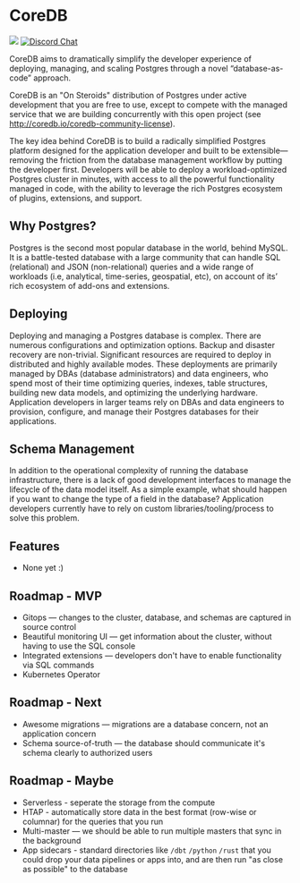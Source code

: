 # CoreDB

[![](https://shields.io/endpoint?url=https://ossrank.com/shield/2103)](https://ossrank.com/p/2103)
[![Discord Chat](https://img.shields.io/discord/1060568981725003789?label=Discord)][Discord]

CoreDB aims to dramatically simplify the developer experience of deploying, managing, and scaling 
Postgres through a novel “database-as-code” approach.

CoreDB is an "On Steroids" distribution of Postgres under active development that you are free to use,
except to compete with the managed service that we are building concurrently with this open project
(see http://coredb.io/coredb-community-license).

The key idea behind CoreDB is to build a radically simplified Postgres platform designed for the 
application developer and built to be extensible—removing the friction from the database management 
workflow by putting the developer first. Developers will be able to deploy a workload-optimized 
Postgres cluster in minutes, with access to all the powerful functionality managed in code, with 
the ability to leverage the rich Postgres ecosystem of plugins, extensions, and support.


## Why Postgres?

Postgres is the second most popular database in the world, behind MySQL. It is a battle-tested database 
with a large community that can handle SQL (relational) and JSON (non-relational) queries and a wide 
range of workloads (i.e, analytical, time-series, geospatial, etc), on account of its’ rich ecosystem 
of add-ons and extensions.

## Deploying

Deploying and managing a Postgres database is complex. There are numerous configurations and optimization 
options. Backup and disaster recovery are non-trivial. Significant resources are required to deploy in 
distributed and highly available modes. These deployments are primarily managed by DBAs (database 
administrators) and data engineers, who spend most of their time optimizing queries, indexes, table 
structures, building new data models, and optimizing the underlying hardware. Application developers 
in larger teams rely on DBAs and data engineers to provision, configure, and manage their Postgres 
databases for their applications.

## Schema Management

In addition to the operational complexity of running the database infrastructure, there is a lack of 
good development interfaces to manage the lifecycle of the data model itself. As a simple example, 
what should happen if you want to change the type of a field in the database? Application developers 
currently have to rely on custom libraries/tooling/process to solve this problem.

## Features

* None yet :)

## Roadmap - MVP

* Gitops — changes to the cluster, database, and schemas are captured in source control
* Beautiful monitoring UI — get information about the cluster, without having to use the SQL console
* Integrated extensions — developers don't have to enable functionality via SQL commands
* Kubernetes Operator

## Roadmap - Next

* Awesome migrations — migrations are a database concern, not an application concern
* Schema source-of-truth — the database should communicate it's schema clearly to authorized users

## Roadmap - Maybe

* Serverless - seperate the storage from the compute
* HTAP - automatically store data in the best format (row-wise or columnar) for the queries that you run
* Multi-master — we should be able to run multiple masters that sync in the background
* App sidecars - standard directories like `/dbt` `/python` `/rust` that you could drop your data pipelines or apps into, and are then run "as close as possible" to the database

[Discord]: https://discord.gg/HjuMB3JX
